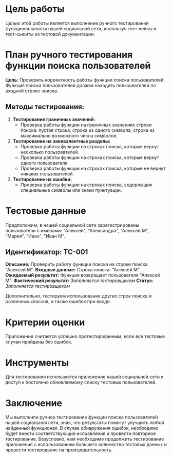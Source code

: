# Цель работы

Целью этой работы является выполнение ручного тестирования функциональности нашей социальной сети, используя тест-кейсы и тест-сьюиты из тестовой документации.

# План ручного тестирования функции поиска пользователей

**Цель:** Проверить корректность работы функции поиска пользователей. Функция поиска пользователей должна находить пользователей по входной строке поиска.

## Методы тестирования:
1. **Тестирование граничных значений:**
    - Проверка работы функции на граничных значениях строки поиска: пустая строка, строка из одного символа, строка из максимально возможного числа символов.
2. **Тестирование на эквивалентные разделы:**
    - Проверка работы функции на строках поиска, которые вернут несколько пользователей.
    - Проверка работы функции на строках поиска, которые вернут одного пользователя.
    - Проверка работы функции на строках поиска, которые не вернут никаких пользователей.
3. **Тестирование на ошибки:**
    - Проверка работы функции на строках поиска, содержащих специальные символы или знаки пунктуации.

# Тестовые данные

Предположим, в нашей социальной сети зарегистрированы пользователи с именами: "Алексей", "Александра", "Алексей М", "Мария", "Иван", "Иван М".

## Идентификатор: TC-001
**Описание:** Проверить работу функции поиска на строке поиска "Алексей М".
**Входные данные:** Строка поиска: "Алексей М".
**Ожидаемый результат:** Функция возвращает пользователя "Алексей М".
**Фактический результат:** _Заполняется тестировщиком_
**Статус:** _Заполняется тестировщиком_

Дополнительно, тестируем использование других строк поиска и различных классов, а также ошибок при вводе.

# Критерии оценки

Приложение считается успешно протестированным, если все тестовые случаи пройдены без ошибок.

# Инструменты

Для тестирования используется приложение нашей социальной сети и доступ к постоянно обновляемому списку тестовых пользователей.

# Заключение

Мы выполнили ручное тестирование функции поиска пользователей нашей социальной сети, зная, что результаты помогут улучшить любой найденный функционал. В случае обнаружения ошибок, необходимо будет внести соответствующие исправления и провести повторное тестирование. Безусловно, нам необходимо продолжить тестирование приложения с использованием большего количества тестовых данных и провести тестирование на производительность.